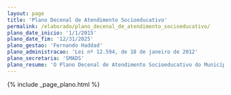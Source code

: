 ```yaml
---
layout: page
title: 'Plano Decenal de Atendimento Socioeducativo'
permalink: /elaborado/plano_decenal_de_atendimento_socioeducativo/
plano_date_inicio: '1/1/2015'
plano_date_fim: '12/31/2025'
plano_gestao: 'Fernando Haddad'
plano_administracao: 'Lei nº 12.594, de 18 de janeiro de 2012'
plano_secretaria: 'SMADS'
plano_resume: 'O Plano Decenal de Atendimento Socioeducativo do Município de São Paulo segue as diretrizes estabelecidas pelo Sistema Nacional de Atendimento Socioeducativo (SINASE), conforme a Lei nº 12.594 de 2012. Em colaboração com o Conselho Nacional dos Direitos da Criança e do Adolescente (CONANDA) e a Secretaria Especial de Direitos Humanos da Presidência da República, foi promovido um processo de debate e mobilização para elaborar planos de atendimento socioeducativo em níveis nacional, estadual e municipal, de forma articulada, o que, no que se refere ao município, resultou no Plano Decenal de Atendimento Socioeducativo que tem como objetivo organizar a execução das medidas socioeducativas, priorizando a garantia dos direitos fundamentais dos adolescentes que cumprem essas medidas em meio aberto. 3'
---
```

<div>
{% include _page_plano.html %}
</div>

